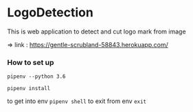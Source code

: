 # LogoDetection
This is web application to detect and cut logo mark from image

=> link : https://gentle-scrubland-58843.herokuapp.com/

### How to set up
`pipenv --python 3.6`

`pipenv install`

to get into env
`pipenv shell`
to exit from env
`exit`

